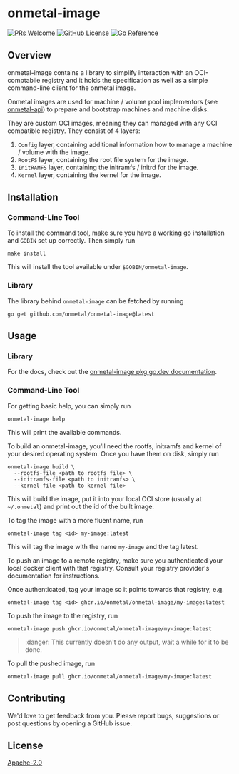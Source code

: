 # onmetal-image

[![PRs Welcome](https://img.shields.io/badge/PRs-welcome-brightgreen.svg?style=flat-square)](https://makeapullrequest.com)
[![GitHub License](https://img.shields.io/static/v1?label=License&message=Apache-2.0&color=blue&style=flat-square)](LICENSE)
[![Go Reference](https://pkg.go.dev/badge/github.com/onmetal/onmetal-image.svg)](https://pkg.go.dev/github.com/onmetal/onmetal-image)

## Overview

onmetal-image contains a library to simplify interaction with an OCI-comptabile
registry and it holds the specification as well as a simple command-line client
for the onmetal image.

Onmetal images are used for machine / volume pool implementors (see [onmetal-api](https://github.com/onmetal-onmetal-api))
to prepare and bootstrap machines and machine disks.

They are custom OCI images, meaning they can managed with any OCI compatible registry.
They consist of 4 layers:

1. `Config` layer, containing additional information how to manage a machine / volume with the image.
2. `RootFS` layer, containing the root file system for the image.
3. `InitRAMFS` layer, containing the initramfs / initrd for the image.
4. `Kernel` layer, containing the kernel for the image.

## Installation

### Command-Line Tool

To install the command tool, make sure you have a working go installation
and `GOBIN` set up correctly. Then simply run

```shell
make install
```

This will install the tool available under `$GOBIN/onmetal-image`.

### Library

The library behind `onmetal-image` can be fetched by running

```shell
go get github.com/onmetal/onmetal-image@latest
```

## Usage

### Library

For the docs, check out the [onmetal-image pkg.go.dev documentation](https://pkg.go.dev/github.com/onmetal/onmetal-image).

### Command-Line Tool

For getting basic help, you can simply run

```shell
onmetal-image help
```

This will print the available commands.

To build an onmetal-image, you'll need the rootfs, initramfs and kernel
of your desired operating system. Once you have them on disk, simply run

```shell
onmetal-image build \
  --rootfs-file <path to rootfs file> \
  --initramfs-file <path to initramfs> \
  --kernel-file <path to kernel file>
```

This will build the image, put it into your local OCI store (usually at `~/.onmetal`)
and print out the id of the built image.

To tag the image with a more fluent name, run

```shell
onmetal-image tag <id> my-image:latest
```

This will tag the image with the name `my-image` and the tag latest.

To push an image to a remote registry, make sure you authenticated your
local docker client with that registry. Consult your registry provider's documentation
for instructions.

Once authenticated, tag your image so it points towards that registry, e.g.

```shell
onmetal-image tag <id> ghcr.io/onmetal/onmetal-image/my-image:latest
```

To push the image to the registry, run

```shell
onmetal-image push ghcr.io/onmetal/onmetal-image/my-image:latest
```

> :danger: This currently doesn't do any output, wait a while for it to be done.

To pull the pushed image, run

```shell
onmetal-image pull ghcr.io/onmetal/onmetal-image/my-image:latest
```

## Contributing

We'd love to get feedback from you. Please report bugs, suggestions or post questions by opening a GitHub issue.

## License

[Apache-2.0](LICENSE)

